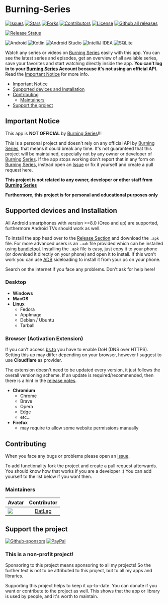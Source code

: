 # Burning-Series

[![Issues](https://img.shields.io/github/issues/DATL4G/Burning-Series.svg?style=for-the-badge)](https://github.com/DATL4G/Burning-Series/issues)
[![Stars](https://img.shields.io/github/stars/DATL4G/Burning-Series.svg?style=for-the-badge)](https://github.com/DATL4G/Burning-Series/stargazers)
[![Forks](https://img.shields.io/github/forks/DATL4G/Burning-Series.svg?style=for-the-badge)](https://github.com/DATL4G/Burning-Series/network/members)
[![Contributors](https://img.shields.io/github/contributors/DATL4G/Burning-Series.svg?style=for-the-badge)](https://github.com/DATL4G/Burning-Series/graphs/contributors)
[![License](https://img.shields.io/github/license/DATL4G/Burning-Series.svg?style=for-the-badge)](https://github.com/DATL4G/Burning-Series/blob/master/LICENSE)
[![Github all releases](https://img.shields.io/github/downloads/DATL4G/Burning-Series/total.svg?style=for-the-badge)](https://github.com/DATL4G/Burning-Series/releases)

[![Release Status](https://github.com/DatL4g/Burning-Series/actions/workflows/release.yml/badge.svg)](https://github.com/DATL4G/Burning-Series/actions/workflows/release.yml)

![Android](https://img.shields.io/badge/Android-3DDC84?style=for-the-badge&logo=android&logoColor=white)
![Kotlin](https://img.shields.io/badge/kotlin-%230095D5.svg?style=for-the-badge&logo=kotlin&logoColor=white)
![Android Studio](https://img.shields.io/badge/Android%20Studio-3DDC84.svg?style=for-the-badge&logo=android-studio&logoColor=white)
![IntelliJ IDEA](https://img.shields.io/badge/IntelliJIDEA-000000.svg?style=for-the-badge&logo=intellij-idea&logoColor=white)
![SQLite](https://img.shields.io/badge/sqlite-%2307405e.svg?style=for-the-badge&logo=sqlite&logoColor=white)

Watch any series or videos on [Burning Series](https://bs.to/) easily with this app.
You can see the latest series and episodes, get an overview of all available series, save your favorites and start watching directly inside the app.
**You can't log in to your [Burning Series](https://bs.to/) Account because it's not using an official API.** Read the [Important Notice](#important-notice) for more info.

- [Important Notice](#important-notice)
- [Supported devices and Installation](#supported-devices-and-installation)
- [Contributing](#contributing)
    - [Maintainers](#maintainers)
- [Support the project](#support-the-project)

## Important Notice

This app is **NOT OFFICIAL** by [Burning Series](https://bs.to/)!!!

This is a personal project and doesn't rely on any official API by [Burning Series](https://bs.to/), that means it could break any time.
It's not guaranteed that this project will be maintained, especially not by any owner or developer of [Burning Series](https://bs.to/).
If the app stops working don't report that in any form on [Burning Series](https://bs.to/), instead open an [Issue](https://github.com/DATL4G/BurningSeries-Android/issues/new/choose) or fix it yourself and create a pull request here.

**This project is not related to any owner, developer or other staff from [Burning Series](https://bs.to/)**

**Furthermore, this project is for personal and educational purposes only**

## Supported devices and Installation

All Android smartphones with version >=8.0 (Oreo and up) are supported, furthermore Android TVs should work as well.

To install the app head over to the [Release Section](https://github.com/DATL4G/Burning-Series/releases) and download the ```.apk``` file. For more advanced users is an ```.aab``` file provided which can be installed using [bundletool](https://developer.android.com/studio/command-line/bundletool).
Installing the ```.apk``` file is easy, just copy it to your phone (or download it directly on your phone) and open it to install. If this won't work you can use [ADB](https://developer.android.com/studio/command-line/adb) sideloading to install it from your pc on your phone.

Search on the internet if you face any problems. Don't ask for help here!

### Desktop

- **Windows**
- **MacOS**
- **Linux**
    - Fedora
    - AppImage
    - Debian / Ubuntu
    - Tarball

### Browser (Activation Extension)

If you can't access [bs.to](https://bs.to) you have to enable DoH (DNS over HTTPS).
Setting this up may differ depending on your browser, however I suggest to use **Cloudflare** as provider.

The extension doesn't need to be updated every version, it just follows the overall versioning scheme.
If an update is required/recommended, then there is a hint in the [release notes](https://github.com/DATL4G/Burning-Series/releases/latest).

- **Chromium**
    - Chrome
    - Brave
    - Opera
    - Edge
    - etc...
- **Firefox**
    - may require to allow some website permissions manually

## Contributing

When you face any bugs or problems please open an [Issue](https://github.com/DATL4G/Burning-Series/issues/new/choose).

To add functionality fork the project and create a pull request afterwards. You should know how that works if you are a developer :)
You can add yourself to the list below if you want then.

### Maintainers

| Avatar | Contributor |
|---|:---:|
| [![](https://avatars3.githubusercontent.com/u/46448715?s=50&v=4)](http://github.com/DatL4g) | [DatLag](http://github.com/DatL4g) |

## Support the project

[![Github-sponsors](https://img.shields.io/badge/sponsor-30363D?style=for-the-badge&logo=GitHub-Sponsors&logoColor=#EA4AAA)](https://github.com/sponsors/DATL4G)
[![PayPal](https://img.shields.io/badge/PayPal-00457C?style=for-the-badge&logo=paypal&logoColor=white)](https://paypal.me/datlag)

### This is a non-profit project!

Sponsoring to this project means sponsoring to all my projects!
So the further text is not to be attributed to this project, but to all my apps and libraries.

Supporting this project helps to keep it up-to-date. You can donate if you want or contribute to the project as well.
This shows that the app or library is used by people, and it's worth to maintain.
